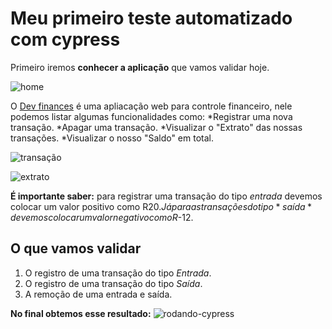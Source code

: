 # Meu primeiro teste automatizado com cypress
 Primeiro iremos **conhecer a aplicação** que vamos validar hoje.
 
 ![home](https://user-images.githubusercontent.com/53572219/114283386-769f2a80-9a17-11eb-9969-20c2889d9b48.png)
 
 O [Dev finances](https://dev-finance.netlify.app/) é uma apliacação web para controle financeiro, nele podemos listar algumas funcionalidades como:
 *Registrar uma nova transação.
 *Apagar uma transação.
 *Visualizar o "Extrato" das nossas transações.
 *Visualizar o nosso "Saldo" em total.
 
![transação](https://user-images.githubusercontent.com/53572219/114283399-8caceb00-9a17-11eb-9160-8f7b3e127039.png)

![extrato](https://user-images.githubusercontent.com/53572219/114283416-a1897e80-9a17-11eb-8caf-61fbe2b51c30.png)

**É importante saber:** para registrar uma transação do tipo *entrada* devemos colocar um valor positivo como R$20. Já para as transações do tipo *saída* devemos colocar um valor negativo como R$-12.
## O que vamos validar
1. O registro de uma transação do tipo *Entrada*.
2. O registro de uma transação do tipo *Saída*.
3. A remoção de uma entrada e saída.

**No final obtemos esse resultado:**
![rodando-cypress](https://user-images.githubusercontent.com/53572219/114283438-ba922f80-9a17-11eb-8788-45f74f91e44d.gif)

